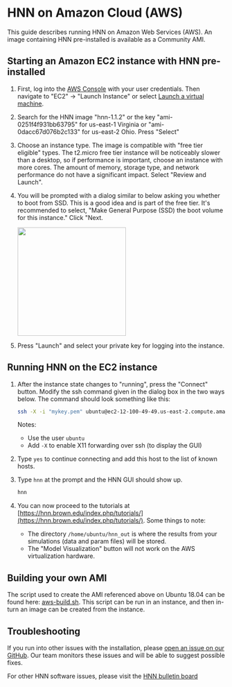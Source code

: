 # HNN on Amazon Cloud (AWS)

This guide describes running HNN on Amazon Web Services (AWS). An image containing HNN pre-installed is available as a Community AMI.

## Starting an Amazon EC2 instance with HNN pre-installed

1. First, log into the [AWS Console](https://aws.amazon.com/console/) with your user credentials. Then navigate to "EC2" -> "Launch Instance" or select [Launch a virtual machine](https://us-east-2.console.aws.amazon.com/ec2/v2/home?#LaunchInstanceWizard:).
2. Search for the HNN image "hnn-1.1.2" or the key "ami-0251f4f931bb63795" for us-east-1 Virginia or "ami-0dacc67d076b2c133" for us-east-2 Ohio. Press "Select"
3. Choose an instance type. The image is compatible with "free tier eligible" types. The t2.micro free tier instance will be noticeably slower than a desktop, so if performance is important, choose an instance with more cores. The amount of memory, storage type, and network performance do not have a significant impact. Select "Review and Launch".
4. You will be prompted with a dialog similar to below asking you whether to boot from SSD. This is a good idea and is part of the free tier. It's recommended to select, "Make General Purpose (SSD) the boot volume for this instance." Click "Next.

   <img src="install_pngs/aws_ssd.png" height="250" />

5. Press "Launch" and select your private key for logging into the instance.

## Running HNN on the EC2 instance

1. After the instance state changes to "running", press the "Connect" button. Modify the ssh command given in the dialog box in the two ways below. The command should look something like this:

   ```bash
   ssh -X -i "mykey.pem" ubuntu@ec2-12-100-49-49.us-east-2.compute.amazonaws.com
   ```

    Notes:
    * Use the user `ubuntu`
    * Add `-X` to enable X11 forwarding over ssh (to display the GUI)

2. Type `yes` to continue connecting and add this host to the list of known hosts.
3. Type `hnn` at the prompt and the HNN GUI should show up.

   ```bash
   hnn
   ```

9. You can now proceed to the tutorials at [https://hnn.brown.edu/index.php/tutorials/](https://hnn.brown.edu/index.php/tutorials/). Some things to note:
   * The directory `/home/ubuntu/hnn_out` is where the results from your simulations (data and param files) will be stored.
   * The "Model Visualization" button will not work on the AWS virtualization hardware.

## Building your own AMI

The script used to create the AMI referenced above on Ubuntu 18.04 can be found here: [aws-build.sh](./aws-build.sh). This script can be run in an instance, and then in-turn an image can be created from the instance.

## Troubleshooting

If you run into other issues with the installation, please [open an issue on our GitHub](https://github.com/jonescompneurolab/hnn/issues). Our team monitors these issues and will be able to suggest possible fixes.

For other HNN software issues, please visit the [HNN bulletin board](https://www.neuron.yale.edu/phpBB/viewforum.php?f=46)
